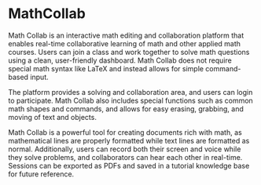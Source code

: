 # MathCollab

Math Collab is an interactive math editing and collaboration platform that enables real-time collaborative learning of math and other applied math courses. Users can join a class and work together to solve math questions using a clean, user-friendly dashboard. Math Collab does not require special math syntax like LaTeX and instead allows for simple command-based input.

The platform provides a solving and collaboration area, and users can login to participate. Math Collab also includes special functions such as common math shapes and commands, and allows for easy erasing, grabbing, and moving of text and objects.

Math Collab is a powerful tool for creating documents rich with math, as mathematical lines are properly formatted while text lines are formatted as normal. Additionally, users can record both their screen and voice while they solve problems, and collaborators can hear each other in real-time.
Sessions can be exported as PDFs and saved in a tutorial knowledge base for future reference.
